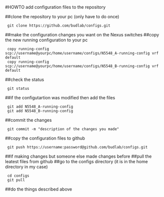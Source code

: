 #HOWTO add configuration files to the repository

##clone the repository to your pc (only have to do once)
     
     git clone https://github.com/budlab/configs.git

##make the configuration changes you want on the Nexus switches
##copy the new running configuration to your pc

     copy running-config scp://username@yourpc/home/username/configs/N5548_A-running-config vrf default
     copy running-config scp://username@yourpc/home/username/configs/N5548_B-running-config vrf default

##check the status

     git status

##if the configutartion was modified then add the files

     git add N5548_A-running-config
     git add N5548_B-running-config

##commit the changes

     git commit -m "description of the changes you made"

##copy the configuration files to github

     git push https://username:password@github.com/budlab/configs.git

##if making changes but someone else made changes before
##pull the leatest files from github
##go to the configs directory (it is in the home directory in my case)

     cd configs
     git pull

##do the things described above
